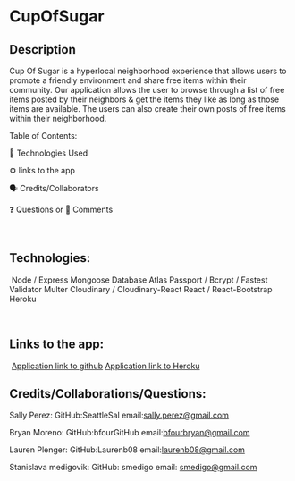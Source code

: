 # CupOfSugar

## Description 
​Cup Of Sugar is a hyperlocal neighborhood experience that allows users to promote a friendly environment and share free items within their community.
Our application allows the user to browse through a list of free items posted by their neighbors & get the items they like as long as those items are available.
The users can also create their own posts of free items within their neighborhood.



​Table of Contents:

🔧 Technologies Used

⚙️ links to the app

🗣️ Credits/Collaborators

❓ Questions or 💬 Comments

​
## Technologies:
​
Node / Express
Mongoose Database Atlas
Passport / Bcrypt / Fastest Validator
Multer
Cloudinary / Cloudinary-React
React / React-Bootstrap
Heroku


​
​
## Links to the app:
​
[Application link to github](https://github.com/SeattleSal/cup-o-sugar)
[Application link to Heroku](https://neighborhood-cup-o-sugar.herokuapp.com/)
​
​


## Credits/Collaborations/Questions:

Sally Perez:
GitHub:SeattleSal
email:sally.perez@gmail.com

Bryan Moreno:
GitHub:bfourGitHub
email:bfourbryan@gmail.com

Lauren Plenger:
GitHub:Laurenb08
email:laurenb08@gmail.com

Stanislava medigovik:
GitHub: smedigo
email: smedigo@gmail.com
​

